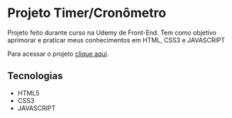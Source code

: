 # Projeto Timer/Cronômetro
 Projeto feito durante curso na Udemy de Front-End. Tem como objetivo aprimorar e praticar meus conhecimentos em HTML, CSS3 e JAVASCRIPT

 Para acessar o projeto [clique aqui](https://timer-project-guihsp.netlify.app/).
 ## Tecnologias
 * HTML5
 * CSS3
 * JAVASCRIPT
